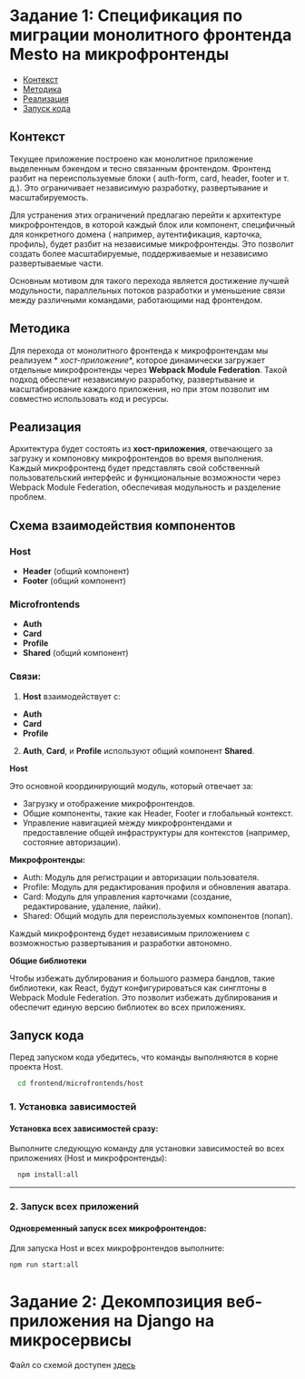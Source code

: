 # Задание 1: Спецификация по миграции монолитного фронтенда Mesto на микрофронтенды

- [Контекст](#контекст)
- [Методика](#методика)
- [Реализация](#реализация)
- [Запуск кода](#запуск-кода)

## Контекст

Текущее приложение построено как монолитное приложение выделенным бэкендом и
тесно связанным фронтендом. Фронтенд разбит на переиспользуемые блоки (
auth-form, card, header, footer и т. д.). Это ограничивает независимую
разработку, развертывание и масштабируемость.

Для устранения этих ограничений предлагаю перейти к архитектуре микрофронтендов,
в которой каждый блок или компонент, специфичный для конкретного домена (
например, аутентификация, карточка, профиль), будет разбит на независимые
микрофронтенды. Это позволит создать более масштабируемые, поддерживаемые и
независимо развертываемые части.

Основным мотивом для такого перехода является достижение лучшей модульности,
параллельных потоков разработки и уменьшение связи между различными командами,
работающими над фронтендом.

## Методика

Для перехода от монолитного фронтенда к микрофронтендам мы реализуем *
*хост-приложение**, которое динамически загружает отдельные микрофронтенды через
**Webpack Module Federation**. Такой подход обеспечит независимую разработку,
развертывание и масштабирование каждого приложения, но при этом позволит им
совместно использовать код и ресурсы.

## Реализация

Архитектура будет состоять из **хост-приложения**, отвечающего за загрузку и
компоновку микрофронтендов во время выполнения. Каждый микрофронтенд будет
представлять свой собственный пользовательский интерфейс и функциональные
возможности через Webpack Module Federation, обеспечивая модульность и
разделение проблем.

## Схема взаимодействия компонентов

### Host

- **Header** (общий компонент)
- **Footer** (общий компонент)

### Microfrontends

- **Auth**
- **Card**
- **Profile**
- **Shared** (общий компонент)

### Связи:

1. **Host** взаимодействует с:

- **Auth**
- **Card**
- **Profile**

2. **Auth**, **Card**, и **Profile** используют общий компонент **Shared**.

**Host**

Это основной координирующий модуль, который отвечает за:

* Загрузку и отображение микрофронтендов.
* Общие компоненты, такие как Header, Footer и глобальный контекст.
* Управление навигацией между микрофронтендами и предоставление общей
  инфраструктуры для контекстов (например, состояние авторизации).

**Микрофронтенды:**

* Auth: Модуль для регистрации и авторизации пользователя.
* Profile: Модуль для редактирования профиля и обновления аватара.
* Card: Модуль для управления карточками (создание, редактирование,
  удаление, лайки).
* Shared: Общий модуль для переиспользуемых компонентов (попап).

Каждый микрофронтенд будет независимым приложением с возможностью развертывания
и разработки автономно.

**Общие библиотеки**

Чтобы избежать дублирования и большого размера бандлов, такие библиотеки, как
React, будут конфигурироваться как синглтоны в Webpack Module Federation. Это
позволит избежать дублирования и обеспечит единую версию библиотек во всех
приложениях.

## Запуск кода

Перед запуском кода убедитесь, что команды выполняются в корне проекта Host.

```bash
  cd frontend/microfrontends/host
```

### 1. Установка зависимостей

#### Установка всех зависимостей сразу:

Выполните следующую команду для установки зависимостей во всех приложениях (Host
и микрофронтенды):

```bash
  npm install:all
```

---

### 2. Запуск всех приложений

#### Одновременный запуск всех микрофронтендов:

Для запуска Host и всех микрофронтендов выполните:

```bash
npm run start:all
```

# Задание 2: Декомпозиция веб-приложения на Django на микросервисы

Файл со схемой доступен [здесь](./swa-sprint-1.drawio)
